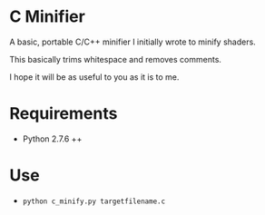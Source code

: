 C Minifier
==========

A basic, portable C/C++ minifier I initially wrote to minify shaders.

This basically trims whitespace and removes comments.

I hope it will be as useful to you as it is to me.

Requirements
============

- Python 2.7.6 ++ 


Use
===

- `python c_minify.py targetfilename.c`
